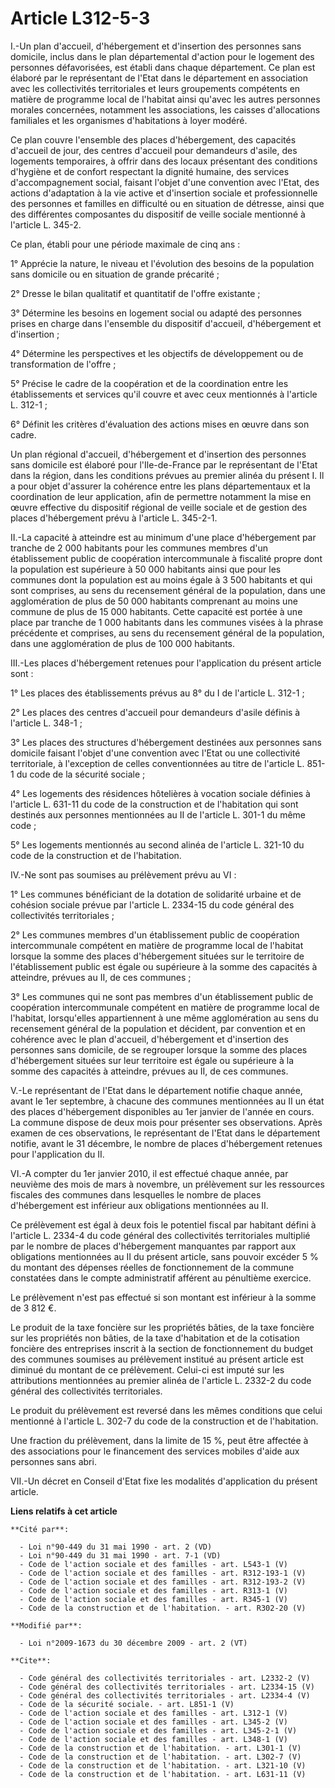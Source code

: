 # Article L312-5-3

I.-Un plan d'accueil, d'hébergement et d'insertion des personnes sans domicile, inclus dans le plan départemental d'action
pour le logement des personnes défavorisées, est établi dans chaque département. Ce plan est élaboré par le représentant de
l'Etat dans le département en association avec les collectivités territoriales et leurs groupements compétents en matière de
programme local de l'habitat ainsi qu'avec les autres personnes morales concernées, notamment les associations, les caisses
d'allocations familiales et les organismes d'habitations à loyer modéré. 

Ce plan couvre l'ensemble des places d'hébergement, des capacités d'accueil de jour, des centres d'accueil pour demandeurs
d'asile, des logements temporaires, à offrir dans des locaux présentant des conditions d'hygiène et de confort respectant la
dignité humaine, des services d'accompagnement social, faisant l'objet d'une convention avec l'Etat, des actions d'adaptation
à la vie active et d'insertion sociale et professionnelle des personnes et familles en difficulté ou en situation de
détresse, ainsi que des différentes composantes du dispositif de veille sociale mentionné à l'article L. 345-2. 

Ce plan, établi pour une période maximale de cinq ans : 

1° Apprécie la nature, le niveau et l'évolution des besoins de la population sans domicile ou en situation de grande
précarité ; 

2° Dresse le bilan qualitatif et quantitatif de l'offre existante ; 

3° Détermine les besoins en logement social ou adapté des personnes prises en charge dans l'ensemble du dispositif d'accueil,
d'hébergement et d'insertion ; 

4° Détermine les perspectives et les objectifs de développement ou de transformation de l'offre ; 

5° Précise le cadre de la coopération et de la coordination entre les établissements et services qu'il couvre et avec ceux
mentionnés à l'article L. 312-1 ; 

6° Définit les critères d'évaluation des actions mises en œuvre dans son cadre. 

Un plan régional d'accueil, d'hébergement et d'insertion des personnes sans domicile est élaboré pour l'Ile-de-France par le
représentant de l'Etat dans la région, dans les conditions prévues au premier alinéa du présent I. Il a pour objet d'assurer
la cohérence entre les plans départementaux et la coordination de leur application, afin de permettre notamment la mise en
œuvre effective du dispositif régional de veille sociale et de gestion des places d'hébergement prévu à l'article L.
345-2-1. 

II.-La capacité à atteindre est au minimum d'une place d'hébergement par tranche de 2 000 habitants pour les communes membres
d'un établissement public de coopération intercommunale à fiscalité propre dont la population est supérieure à 50 000
habitants ainsi que pour les communes dont la population est au moins égale à 3 500 habitants et qui sont comprises, au sens
du recensement général de la population, dans une agglomération de plus de 50 000 habitants comprenant au moins une commune
de plus de 15 000 habitants. Cette capacité est portée à une place par tranche de 1 000 habitants dans les communes visées à
la phrase précédente et comprises, au sens du recensement général de la population, dans une agglomération de plus de 100 000
habitants. 

III.-Les places d'hébergement retenues pour l'application du présent article sont : 

1° Les places des établissements prévus au 8° du I de l'article L. 312-1 ; 

2° Les places des centres d'accueil pour demandeurs d'asile définis à l'article L. 348-1 ; 

3° Les places des structures d'hébergement destinées aux personnes sans domicile faisant l'objet d'une convention avec l'Etat
ou une collectivité territoriale, à l'exception de celles conventionnées au titre de l'article L. 851-1 du code de la
sécurité sociale ; 

4° Les logements des résidences hôtelières à vocation sociale définies à l'article L. 631-11 du code de la construction et de
l'habitation qui sont destinés aux personnes mentionnées au II de l'article L. 301-1 du même code ; 

5° Les logements mentionnés au second alinéa de l'article L. 321-10 du code de la construction et de l'habitation. 

IV.-Ne sont pas soumises au prélèvement prévu au VI : 

1° Les communes bénéficiant de la dotation de solidarité urbaine et de cohésion sociale prévue par l'article L. 2334-15 du
code général des collectivités territoriales ; 

2° Les communes membres d'un établissement public de coopération intercommunale compétent en matière de programme local de
l'habitat lorsque la somme des places d'hébergement situées sur le territoire de l'établissement public est égale ou
supérieure à la somme des capacités à atteindre, prévues au II, de ces communes ; 

3° Les communes qui ne sont pas membres d'un établissement public de coopération intercommunale compétent en matière de
programme local de l'habitat, lorsqu'elles appartiennent à une même agglomération au sens du recensement général de la
population et décident, par convention et en cohérence avec le plan d'accueil, d'hébergement et d'insertion des personnes
sans domicile, de se regrouper lorsque la somme des places d'hébergement situées sur leur territoire est égale ou supérieure
à la somme des capacités à atteindre, prévues au II, de ces communes. 

V.-Le représentant de l'Etat dans le département notifie chaque année, avant le 1er septembre, à chacune des communes
mentionnées au II un état des places d'hébergement disponibles au 1er janvier de l'année en cours. La commune dispose de deux
mois pour présenter ses observations. Après examen de ces observations, le représentant de l'Etat dans le département
notifie, avant le 31 décembre, le nombre de places d'hébergement retenues pour l'application du II. 

VI.-A compter du 1er janvier 2010, il est effectué chaque année, par neuvième des mois de mars à novembre, un prélèvement sur
les ressources fiscales des communes dans lesquelles le nombre de places d'hébergement est inférieur aux obligations
mentionnées au II. 

Ce prélèvement est égal à deux fois le potentiel fiscal par habitant défini à l'article L. 2334-4 du code général des
collectivités territoriales multiplié par le nombre de places d'hébergement manquantes par rapport aux obligations
mentionnées au II du présent article, sans pouvoir excéder 5 % du montant des dépenses réelles de fonctionnement de la
commune constatées dans le compte administratif afférent au pénultième exercice. 

Le prélèvement n'est pas effectué si son montant est inférieur à la somme de 3 812 €. 

Le produit de la taxe foncière sur les propriétés bâties, de la taxe foncière sur les propriétés non bâties, de la taxe
d'habitation et de la cotisation foncière des entreprises inscrit à la section de fonctionnement du budget des communes
soumises au prélèvement institué au présent article est diminué du montant de ce prélèvement. Celui-ci est imputé sur les
attributions mentionnées au premier alinéa de l'article L. 2332-2 du code général des collectivités territoriales. 

Le produit du prélèvement est reversé dans les mêmes conditions que celui mentionné à l'article L. 302-7 du code de la
construction et de l'habitation. 

Une fraction du prélèvement, dans la limite de 15 %, peut être affectée à des associations pour le financement des services
mobiles d'aide aux personnes sans abri. 

VII.-Un décret en Conseil d'Etat fixe les modalités d'application du présent article.

**Liens relatifs à cet article**

	**Cité par**:

	  - Loi n°90-449 du 31 mai 1990 - art. 2 (VD)
	  - Loi n°90-449 du 31 mai 1990 - art. 7-1 (VD)
	  - Code de l'action sociale et des familles - art. L543-1 (V)
	  - Code de l'action sociale et des familles - art. R312-193-1 (V)
	  - Code de l'action sociale et des familles - art. R312-193-2 (V)
	  - Code de l'action sociale et des familles - art. R313-1 (V)
	  - Code de l'action sociale et des familles - art. R345-1 (V)
	  - Code de la construction et de l'habitation. - art. R302-20 (V)

	**Modifié par**:

	  - Loi n°2009-1673 du 30 décembre 2009 - art. 2 (VT)

	**Cite**:

	  - Code général des collectivités territoriales - art. L2332-2 (V)
	  - Code général des collectivités territoriales - art. L2334-15 (V)
	  - Code général des collectivités territoriales - art. L2334-4 (V)
	  - Code de la sécurité sociale. - art. L851-1 (V)
	  - Code de l'action sociale et des familles - art. L312-1 (V)
	  - Code de l'action sociale et des familles - art. L345-2 (V)
	  - Code de l'action sociale et des familles - art. L345-2-1 (V)
	  - Code de l'action sociale et des familles - art. L348-1 (V)
	  - Code de la construction et de l'habitation. - art. L301-1 (V)
	  - Code de la construction et de l'habitation. - art. L302-7 (V)
	  - Code de la construction et de l'habitation. - art. L321-10 (V)
	  - Code de la construction et de l'habitation. - art. L631-11 (V)
